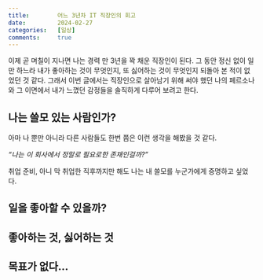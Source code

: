 ```yaml
---
title:        어느 3년차 IT 직장인의 회고
date:         2024-02-27
categories:   [일상]
comments:     true
---
```


이제 곧 며칠이 지나면 나는 경력 만 3년을 꽉 채운 직장인이 된다. 그 동안 정신 없이 일만 하느라 내가 좋아하는 것이 무엇인지, 또 싫어하는 것이 무엇인지 되돌아 본 적이 없었던 것 같다. 그래서 이번 글에서는 직장인으로 살아남기 위해 써야 했던 나의 페르소나와 그 이면에서 내가 느꼈던 감정들을 솔직하게 다루어 보려고 한다.

## 나는 쓸모 있는 사람인가?

아마 나 뿐만 아니라 다른 사람들도 한번 쯤은 이런 생각을 해봤을 것 같다.

_“나는 이 회사에서 정말로 필요로한 존재인걸까?”_

취업 준비, 아니 막 취업한 직후까지만 해도 나는 내 쓸모를 누군가에게 증명하고 싶었다.




## 일을 좋아할 수 있을까?



## 좋아하는 것, 싫어하는 것


## 목표가 없다...